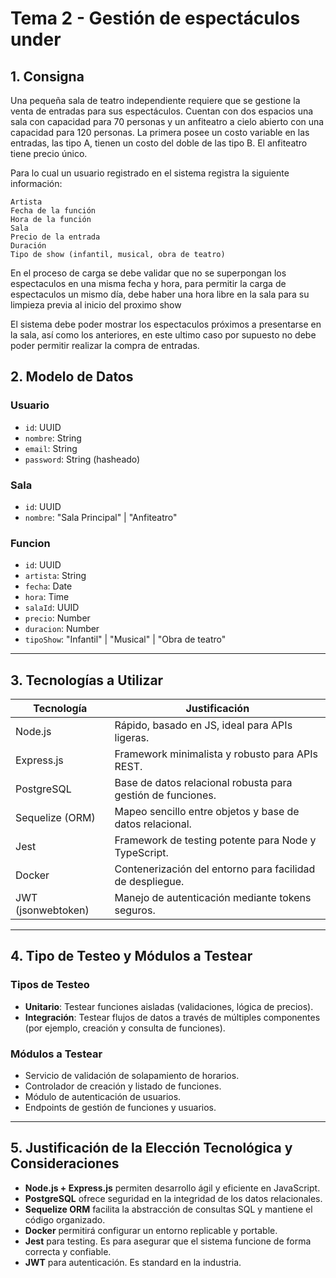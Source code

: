 # Tema 2 - Gestión de espectáculos under

## 1. Consigna

Una pequeña sala de teatro independiente requiere que se gestione la venta de entradas para sus espectáculos. Cuentan con dos espacios una sala con capacidad para 70 personas y un anfiteatro a cielo abierto con una capacidad para 120 personas. La primera posee un costo variable en las entradas, las tipo A, tienen un costo del doble de las tipo B. El anfiteatro tiene precio único.

Para lo cual un usuario registrado en el sistema registra la siguiente información:

    Artista
    Fecha de la función
    Hora de la función
    Sala
    Precio de la entrada
    Duración
    Tipo de show (infantil, musical, obra de teatro)

En el proceso de carga se debe validar que no se superpongan los espectaculos en una misma fecha y hora, para permitir la carga de espectaculos un mismo día, debe haber una hora libre en la sala para su limpieza previa al inicio del proximo show

El sistema debe poder mostrar los espectaculos próximos a presentarse en la sala, así como los anteriores, en este ultimo caso por supuesto no debe poder permitir realizar la compra de entradas.


## 2. Modelo de Datos

### Usuario
- `id`: UUID
- `nombre`: String
- `email`: String
- `password`: String (hasheado)

### Sala
- `id`: UUID
- `nombre`: "Sala Principal" | "Anfiteatro"

### Funcion
- `id`: UUID
- `artista`: String
- `fecha`: Date
- `hora`: Time
- `salaId`: UUID
- `precio`: Number
- `duracion`: Number
- `tipoShow`: "Infantil" | "Musical" | "Obra de teatro"

---

## 3. Tecnologías a Utilizar

| Tecnología            | Justificación                                                   |
|------------------------|----------------------------------------------------------------|
| Node.js                | Rápido, basado en JS, ideal para APIs ligeras.                 |
| Express.js             | Framework minimalista y robusto para APIs REST.                |
| PostgreSQL             | Base de datos relacional robusta para gestión de funciones.    |
| Sequelize (ORM)        | Mapeo sencillo entre objetos y base de datos relacional.       |
| Jest                   | Framework de testing potente para Node y TypeScript.           |
| Docker                 | Contenerización del entorno para facilidad de despliegue.      |
| JWT (jsonwebtoken)     | Manejo de autenticación mediante tokens seguros.               |

---

## 4. Tipo de Testeo y Módulos a Testear

### Tipos de Testeo
- **Unitario**: Testear funciones aisladas (validaciones, lógica de precios).
- **Integración**: Testear flujos de datos a través de múltiples componentes (por ejemplo, creación y consulta de funciones).

### Módulos a Testear
- Servicio de validación de solapamiento de horarios.
- Controlador de creación y listado de funciones.
- Módulo de autenticación de usuarios.
- Endpoints de gestión de funciones y usuarios.

---

## 5. Justificación de la Elección Tecnológica y Consideraciones

- **Node.js + Express.js** permiten desarrollo ágil y eficiente en JavaScript.
- **PostgreSQL** ofrece seguridad en la integridad de los datos relacionales.
- **Sequelize ORM** facilita la abstracción de consultas SQL y mantiene el código organizado.
- **Docker** permitirá configurar un entorno replicable y portable.
- **Jest** para testing. Es para asegurar que el sistema funcione de forma correcta y confiable.
- **JWT** para autenticación. Es standard en la industria.
